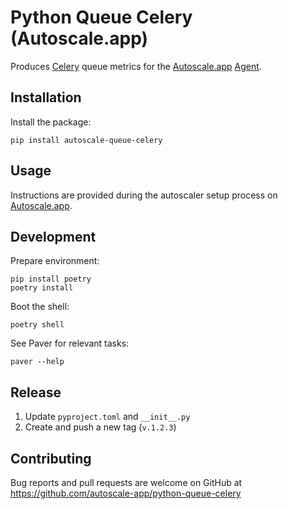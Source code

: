 # Python Queue Celery (Autoscale.app)

Produces [Celery] queue metrics for the [Autoscale.app] [Agent].

## Installation

Install the package:

    pip install autoscale-queue-celery

## Usage

Instructions are provided during the autoscaler setup process on [Autoscale.app].

## Development

Prepare environment:

    pip install poetry
    poetry install

Boot the shell:

    poetry shell

See Paver for relevant tasks:

    paver --help

## Release

1. Update `pyproject.toml` and `__init__.py`
2. Create and push a new tag (`v.1.2.3`)

## Contributing

Bug reports and pull requests are welcome on GitHub at https://github.com/autoscale-app/python-queue-celery

[Autoscale.app]: https://autoscale.app
[Agent]: https://github.com/autoscale-app/python-agent
[Celery]: https://docs.celeryq.dev/en/stable/
